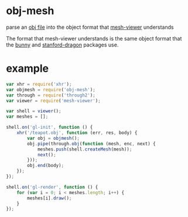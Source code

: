 # obj-mesh

parse an
[obj file](http://people.sc.fsu.edu/~jburkardt/data/obj/obj.html)
into the object format that
[mesh-viewer](https://npmjs.org/package/mesh-viewer)
understands

The format that mesh-viewer understands is the same object format that the
[bunny](https://npmjs.org/package/bunny) and
[stanford-dragon](https://npmjs.org/package/stanford-dragon) packages use.

# example

``` js
var xhr = require('xhr');
var objmesh = require('obj-mesh');
var through = require('through2');
var viewer = require('mesh-viewer');

var shell = viewer();
var meshes = [];

shell.on('gl-init', function () {
    xhr('/teapot.obj', function (err, res, body) {
        var obj = objmesh();
        obj.pipe(through.obj(function (mesh, enc, next) {
            meshes.push(shell.createMesh(mesh));
            next();
        }));
        obj.end(body);
    });
});

shell.on('gl-render', function () {
    for (var i = 0; i < meshes.length; i++) {
        meshes[i].draw();
    }
});
```
